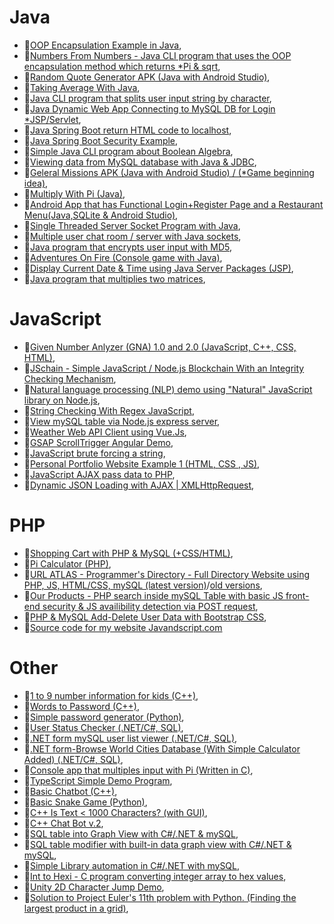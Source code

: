 
# Java
- 💾[OOP Encapsulation Example in Java](https://github.com/yunusemrejr/Java-Encapsulation-Example),
- 💾[Numbers From Numbers - Java CLI program that uses the OOP encapsulation method which returns *Pi & sqrt](https://github.com/yunusemrejr/Java-Numbers-From-Numbers-OOP),
- 💾[Random Quote Generator APK (Java with Android Studio)](https://github.com/yunusemrejr/Random-Quote-Generator-APK),
- 💾[Taking Average With Java](https://github.com/yunusemrejr/Taking-Average-With-Java),
- 💾[Java CLI program that splits user input string by character](https://github.com/yunusemrejr/Java-Split-Input-by-Char-and-Count),
- 💾[Java Dynamic Web App Connecting to MySQL DB for Login *JSP/Servlet](https://github.com/yunusemrejr/Java-JSP-Servlet-Login-Page-MySQL),
- 💾[Java Spring Boot return HTML code to localhost](https://github.com/yunusemrejr/Spring-Boot-Hello-HTML-Response),
- 💾[Java Spring Boot Security Example](https://github.com/yunusemrejr/SpringSecurityDemo),
- 💾[Simple Java CLI program about Boolean Algebra](https://github.com/yunusemrejr/JavaBooleanAlgebraToolCLI),
- 💾[Viewing data from MySQL database with Java & JDBC](https://github.com/yunusemrejr/Java-MySQL-Table-View),
- 💾[Geleral Missions APK (Java with Android Studio) / (*Game beginning idea)](https://github.com/yunusemrejr/Android-App-Simple-Game-Beginning),
- 💾[Multiply With Pi (Java)](https://github.com/yunusemrejr/Java-Code-That-Multiplies-Your-Input-With-Pi),
- 💾[Android App that has Functional Login+Register Page and a Restaurant Menu(Java,SQLite & Android Studio)](https://github.com/yunusemrejr/Android-App-Register-Login-SQLite),
- 💾[Single Threaded Server Socket Program with Java](https://github.com/yunusemrejr/Java-Single-Threaded-Server-Socket-Programming),
- 💾[Multiple user chat room / server with Java sockets](https://github.com/yunusemrejr/Multi-User-Java-Chat-Room),
- 💾[Java program that encrypts user input with MD5](https://github.com/yunusemrejr/MD5-String-Hasher-Java),
- 💾[Adventures On Fire (Console game with Java)](https://github.com/yunusemrejr/AdventuresOnFire),
- 💾[Display Current Date & Time using Java Server Packages (JSP)](https://github.com/yunusemrejr/JSP-Display-Date),
- 💾[Java program that multiplies two matrices](https://github.com/yunusemrejr/Matrix-Multiplication-Java),


# JavaScript
- 💾[Given Number Anlyzer (GNA) 1.0 and 2.0 (JavaScript, C++, CSS, HTML)](https://github.com/yunusemrejr/Given-Number-Anlyzer-GNA-1.0-and-2.0-JavaScript-C-CSS-HTML-),
- 💾[JSchain - Simple JavaScript / Node.js Blockchain With an Integrity Checking Mechanism](https://github.com/yunusemrejr/JSchain---Simple-JavaScript-Node.js-Blockchain-With-an-Integrity-Checking-Mechanism),
- 💾[Natural language processing (NLP) demo using "Natural" JavaScript library on Node.js](https://github.com/yunusemrejr/NLP-With-Natural-JS),
- 💾[String Checking With Regex JavaScript](https://github.com/yunusemrejr/String-Check-REGEX-JS),
- 💾[View mySQL table via Node.js express server](https://github.com/yunusemrejr/NodeJS-View-mySQL-Table),
- 💾[Weather Web API Client using Vue.Js](https://github.com/yunusemrejr/Vue-Js-Weather-App),
- 💾[GSAP ScrollTrigger Angular Demo](https://github.com/yunusemrejr/Moving-Labels-Frontend-Demo-GSAP-ScrollTrigger-and-Angular),
- 💾[JavaScript brute forcing a string](https://github.com/yunusemrejr/Brute-Forcing-A-JS-String),
- 💾[Personal Portfolio Website Example 1 (HTML, CSS , JS)](https://github.com/yunusemrejr/YEVJR-CYOU),
- 💾[JavaScript AJAX pass data to PHP](https://github.com/yunusemrejr/JavaScript-AJAX-pass-data-to-PHP),
- 💾[Dynamic JSON Loading with AJAX | XMLHttpRequest](https://github.com/yunusemrejr/Dynamic-JSON-Loading-with-AJAX-XMLHttpRequest),


# PHP
- 💾[Shopping Cart with PHP & MySQL (+CSS/HTML)](https://github.com/yunusemrejr/PHP-MySQL-Shopping-Cart),
- 💾[Pi Calculator (PHP)](https://github.com/yunusemrejr/PHP-Pi),
- 💾[URL ATLAS - Programmer's Directory - Full Directory Website using PHP, JS, HTML/CSS, mySQL (latest version)](https://github.com/yunusemrejr/URL-ATLAS-new)/[old versions](https://github.com/yunusemrejr/URL-ATLAS), 
- 💾[Our Products - PHP search inside mySQL Table with basic JS front-end security & JS availibility detection via POST request](https://github.com/yunusemrejr/Our-Products---PHP-search-inside-mySQL-Table-with-basic-security),
- 💾[PHP & MySQL Add-Delete User Data with Bootstrap CSS](https://github.com/yunusemrejr/PHP-Add-Delete-MySQL-new),
- 💾[Source code for my website Javandscript.com](https://github.com/yunusemrejr/javandscript.com)


# Other
- 💾[1 to 9 number information for kids (C++)](https://github.com/yunusemrejr/1-to-9-number-information),
- 💾[Words to Password (C++)](https://github.com/yunusemrejr/Worlds-to-Password-CPP),
- 💾[Simple password generator (Python)](https://github.com/yunusemrejr/Simple-password-generator-Python-),
- 💾[User Status Checker (.NET/C#, SQL)](https://github.com/yunusemrejr/User-Status-Checker),
- 💾[.NET form mySQL user list viewer (.NET/C#, SQL)](https://github.com/yunusemrejr/.NET-form-mySQL-user-list-viewer),
- 💾[.NET form-Browse World Cities Database (With Simple Calculator Added) (.NET/C#, SQL)](https://github.com/yunusemrejr/dotNET-Csharp-BrowseWorldDB),
- 💾[Console app that multiples input with Pi (Written in C)](https://github.com/yunusemrejr/C-program-that-multiplies-with-Pi),
- 💾[TypeScript Simple Demo Program](https://github.com/yunusemrejr/TypeScript-Simple-Demo),
- 💾[Basic Chatbot (C++)](https://github.com/yunusemrejr/Chat-Bot-With-Cpp),
- 💾[Basic Snake Game (Python)](https://github.com/yunusemrejr/Basic-Snake-Game),
- 💾[C++ Is Text < 1000 Characters? (with GUI)](https://github.com/yunusemrejr/Text-Length-1000-or-Not--),
- 💾[C++ Chat Bot v.2](https://github.com/yunusemrejr/Chat-Bot-v2-Cpp), 
- 💾[SQL table into Graph View with C#/.NET & mySQL](https://github.com/yunusemrejr/Chart-C--NET-and-SQL),
- 💾[SQL table modifier with built-in data graph view with C#/.NET & mySQL](https://github.com/yunusemrejr/C-SHARP-USER-MANAGE-data-graphs),
- 💾[Simple Library automation in C#/.NET with mySQL](https://github.com/yunusemrejr/Cs-dotNET-Library-Automation-TR),
- 💾[Int to Hexi - C program converting integer array to hex values](https://github.com/yunusemrejr/C-program-decimal-to-hexidecimal),
- 💾[Unity 2D Character Jump Demo](https://github.com/yunusemrejr/Unity-Jumping-Character-Demo),
- 💾[Solution to Project Euler's 11th problem with Python. (Finding the largest product in a grid)](https://github.com/yunusemrejr/Python-ProjectEuler-Problem-11-Find-Largest-Product-In-a-Grid),

